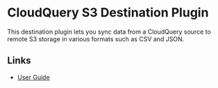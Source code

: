 # CloudQuery S3 Destination Plugin

This destination plugin lets you sync data from a CloudQuery source to remote S3 storage in various formats such as CSV and JSON.

## Links

- [User Guide](https://cloudquery.io/docs/plugins/destinations/s3/overview)